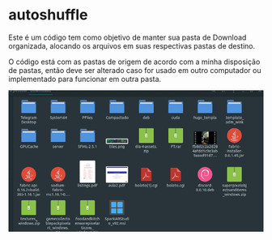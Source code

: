 # autoshuffle

Este é um código tem como objetivo de manter sua pasta de Download organizada, alocando os arquivos em suas respectivas pastas de destino.

O código está com as pastas de origem de acordo com a minha disposição de pastas, então deve ser alterado caso for usado em outro computador ou implementado para funcionar em outra pasta.

![Exemplo](img/autoShuffle.gif)
